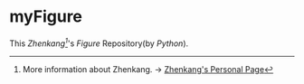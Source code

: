 # myFigure

This _Zhenkang[^1]_'s _Figure_ Repository(by _Python_).

[^1]: More information about Zhenkang. -> [Zhenkang's Personal Page](https://qizhenkang.github.io/)
